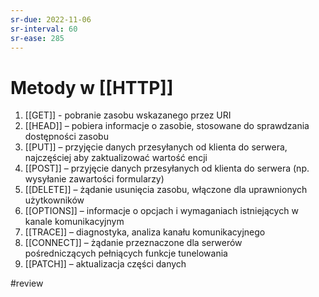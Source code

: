 ```yaml
---
sr-due: 2022-11-06
sr-interval: 60
sr-ease: 285
---
```


# Metody w [[HTTP]]
1.  [[GET]] - pobranie zasobu wskazanego przez URI
2.  [[HEAD]] – pobiera informacje o zasobie, stosowane do sprawdzania dostępności zasobu
3.  [[PUT]] – przyjęcie danych przesyłanych od klienta do serwera, najczęściej aby zaktualizować wartość encji
4.  [[POST]] – przyjęcie danych przesyłanych od klienta do serwera (np. wysyłanie zawartości formularzy)
5.  [[DELETE]] – żądanie usunięcia zasobu, włączone dla uprawnionych użytkowników
6.  [[OPTIONS]] – informacje o opcjach i wymaganiach istniejących w kanale komunikacyjnym
7.  [[TRACE]] – diagnostyka, analiza kanału komunikacyjnego
8.  [[CONNECT]] – żądanie przeznaczone dla serwerów pośredniczących pełniących funkcje tunelowania
9.  [[PATCH]] – aktualizacja części danych

#review